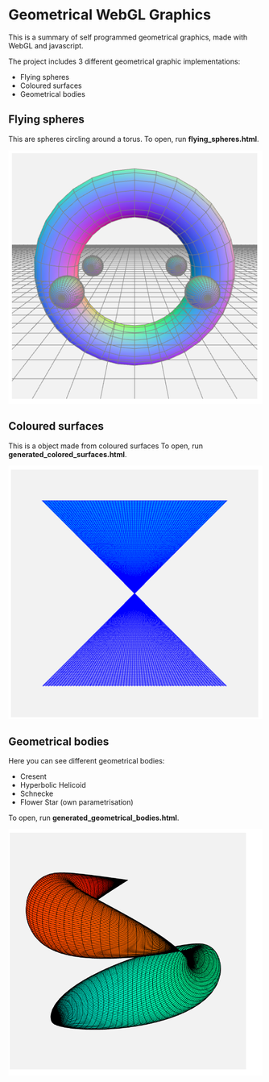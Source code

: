 # Geometrical WebGL Graphics
This is a summary of self programmed geometrical graphics, made with WebGL and javascript.

The project includes 3 different geometrical graphic implementations:

* Flying spheres 
* Coloured surfaces
* Geometrical bodies

## Flying spheres
This are spheres circling around a torus.
To open, run **flying_spheres.html**.

![Image flying spheres](./flying_spheres/flying_spheres.png)

## Coloured surfaces
This is a object made from coloured surfaces
To open, run **generated_colored_surfaces.html**.

![Image flying spheres](./generated_colored_surfaces/generated_colored_surfaces.png)

## Geometrical bodies
Here you can see different geometrical bodies:

* Cresent
* Hyperbolic Helicoid
* Schnecke
* Flower Star (own parametrisation)

To open, run **generated_geometrical_bodies.html**.

![Image flying spheres](./generated_geometrical_bodies/generated_geometrical_bodies.png)
